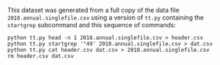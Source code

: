 This dataset was generated from a full copy of the data file
`2018.annual.singlefile.csv` using a version of `tt.py` containing the
`startgrep` subcommand and this sequence of commands:

    python tt.py head -n 1 2018.annual.singlefile.csv > header.csv
    python tt.py startgrep '"49' 2018.annual.singlefile.csv > dat.csv
    python tt.py cat header.csv dat.csv > 2018.annual.singlefile.csv
    rm header.csv dat.csv
